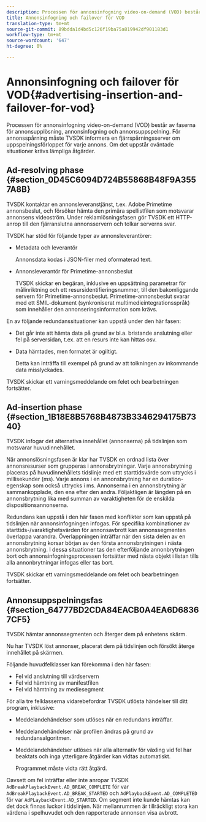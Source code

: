 ```yaml
---
description: Processen för annonsinfogning video-on-demand (VOD) består av faserna för annonsupplösning, annonsinfogning och annonsuppspelning. För annonsspårning måste TVSDK informera en fjärrspårningsserver om uppspelningsförloppet för varje annons. Om det uppstår oväntade situationer krävs lämpliga åtgärder.
title: Annonsinfogning och failover för VOD
translation-type: tm+mt
source-git-commit: 89bdda1d4bd5c126f19ba75a819942df901183d1
workflow-type: tm+mt
source-wordcount: '647'
ht-degree: 0%

---
```



# Annonsinfogning och failover för VOD{#advertising-insertion-and-failover-for-vod}

Processen för annonsinfogning video-on-demand (VOD) består av faserna för annonsupplösning, annonsinfogning och annonsuppspelning. För annonsspårning måste TVSDK informera en fjärrspårningsserver om uppspelningsförloppet för varje annons. Om det uppstår oväntade situationer krävs lämpliga åtgärder.

## Ad-resolving phase {#section_0D45C6094D724B55868B48F9A3557A8B}

TVSDK kontaktar en annonsleveranstjänst, t.ex. Adobe Primetime annonsbeslut, och försöker hämta den primära spellistfilen som motsvarar annonsens videoström. Under reklamlösningsfasen gör TVSDK ett HTTP-anrop till den fjärranslutna annonsservern och tolkar serverns svar.

TVSDK har stöd för följande typer av annonsleverantörer:

* Metadata och leverantör

   Annonsdata kodas i JSON-filer med oformaterad text.
* Annonsleverantör för Primetime-annonsbeslut

   TVSDK skickar en begäran, inklusive en uppsättning parametrar för målinriktning och ett resursidentifieringsnummer, till den bakomliggande servern för Primetime-annonsbeslut. Primetime-annonsbeslut svarar med ett SMIL-dokument (synkroniserat multimedieintegrationsspråk) som innehåller den annonseringsinformation som krävs.

En av följande redundanssituationer kan uppstå under den här fasen:

* Det går inte att hämta data på grund av bl.a. bristande anslutning eller fel på serversidan, t.ex. att en resurs inte kan hittas osv.
* Data hämtades, men formatet är ogiltigt.

   Detta kan inträffa till exempel på grund av att tolkningen av inkommande data misslyckades.

TVSDK skickar ett varningsmeddelande om felet och bearbetningen fortsätter.

## Ad-insertion phase {#section_1B18E8B5768B4873B3346294175B7340}

TVSDK infogar det alternativa innehållet (annonserna) på tidslinjen som motsvarar huvudinnehållet.

När annonslösningsfasen är klar har TVSDK en ordnad lista över annonsresurser som grupperas i annonsbrytningar. Varje annonsbrytning placeras på huvudinnehållets tidslinje med ett starttidsvärde som uttrycks i millisekunder (ms). Varje annons i en annonsbrytning har en duration-egenskap som också uttrycks i ms. Annonserna i en annonsbrytning är sammankopplade, den ena efter den andra. Följaktligen är längden på en annonsbrytning lika med summan av varaktigheten för de enskilda dispositionsannonserna.

Redundans kan uppstå i den här fasen med konflikter som kan uppstå på tidslinjen när annonsinfogningen infogas. För specifika kombinationer av starttids-/varaktighetsvärden för annonsavbrott kan annonssegmenten överlappa varandra. Överlappningen inträffar när den sista delen av en annonsbrytning korsar början av den första annonsbrytningen i nästa annonsbrytning. I dessa situationer tas den efterföljande annonbrytningen bort och annonsinfogningsprocessen fortsätter med nästa objekt i listan tills alla annonbrytningar infogas eller tas bort.

TVSDK skickar ett varningsmeddelande om felet och bearbetningen fortsätter.

## Annonsuppspelningsfas {#section_64777BD2CDA84EACB0A4EA6D68367CF5}

TVSDK hämtar annonssegmenten och återger dem på enhetens skärm.

Nu har TVSDK löst annonser, placerat dem på tidslinjen och försökt återge innehållet på skärmen.

Följande huvudfelklasser kan förekomma i den här fasen:

* Fel vid anslutning till värdservern
* Fel vid hämtning av manifestfilen
* Fel vid hämtning av mediesegment

För alla tre felklasserna vidarebefordrar TVSDK utlösta händelser till ditt program, inklusive:

* Meddelandehändelser som utlöses när en redundans inträffar.
* Meddelandehändelser när profilen ändras på grund av redundansalgoritmen.
* Meddelandehändelser utlöses när alla alternativ för växling vid fel har beaktats och inga ytterligare åtgärder kan vidtas automatiskt.

   Programmet måste vidta rätt åtgärd.

Oavsett om fel inträffar eller inte anropar TVSDK `AdBreakPlaybackEvent.AD_BREAK_COMPLETE` för var `AdBreakPlaybackEvent.AD_BREAK_STARTED` och `AdPlaybackEvent.AD_COMPLETED` för var `AdPLaybackEvent.AD_STARTED`. Om segment inte kunde hämtas kan det dock finnas luckor i tidslinjen. När mellanrummen är tillräckligt stora kan värdena i spelhuvudet och den rapporterade annonsen visa avbrott.
